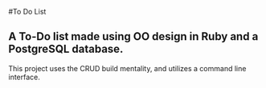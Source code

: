 #To Do List

## A To-Do list made using OO design in Ruby and a PostgreSQL database.

This project uses the CRUD build mentality, and utilizes a command line interface.
